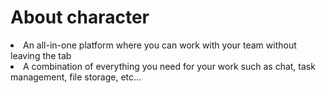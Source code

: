 # About character

<procedure>
<list>
<li>
An all-in-one platform where you can work with your team without leaving the tab
</li>
<li>
A combination of everything you need for your work such as chat, task management, file storage, etc...
</li>
</list>
</procedure>